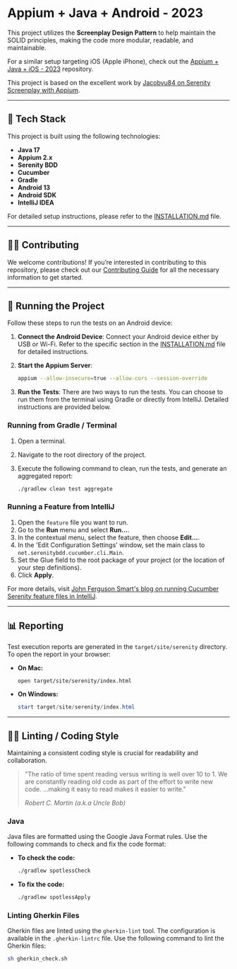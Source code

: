 # Appium + Java + Android - 2023

This project utilizes the **Screenplay Design Pattern** to help maintain the
SOLID principles, making the code more modular, readable, and maintainable.

For a similar setup targeting iOS (Apple iPhone), check out
the [Appium + Java + iOS - 2023](https://github.com/AlexAndradeNet/appiumjavaios)
repository.

This project is based on the excellent work
by [Jacobvu84 on Serenity Screenplay with Appium](https://github.com/Jacobvu84/serenity-screenplay-appium/).

---

## 🔧 Tech Stack

This project is built using the following technologies:

- **Java 17**
- **Appium 2.x**
- **Serenity BDD**
- **Cucumber**
- **Gradle**
- **Android 13**
- **Android SDK**
- **IntelliJ IDEA**

For detailed setup instructions, please refer to
the [INSTALLATION.md](docs/INSTALLATION.md) file.

---

## 👍🏽 Contributing

We welcome contributions! If you’re interested in contributing to this
repository, please check out our [Contributing Guide](docs/CONTRIBUTE-java.md)
for all the necessary information to get started.

---

## 🚀 Running the Project

Follow these steps to run the tests on an Android device:

1. **Connect the Android Device**: Connect your Android device either by USB or
   Wi-Fi. Refer to the specific section in
   the [INSTALLATION.md](docs/INSTALLATION.md) file for detailed instructions.

2. **Start the Appium Server**:

   ```bash
   appium --allow-insecure=true --allow-cors --session-override
   ```

3. **Run the Tests**: There are two ways to run the tests. You can choose to run
   them from the terminal using Gradle or directly from IntelliJ. Detailed
   instructions are provided below.

### Running from Gradle / Terminal

1. Open a terminal.
2. Navigate to the root directory of the project.
3. Execute the following command to clean, run the tests, and generate an
   aggregated report:

   ```bash
   ./gradlew clean test aggregate
   ```

### Running a Feature from IntelliJ

1. Open the `feature` file you want to run.
2. Go to the **Run** menu and select **Run...**.
3. In the contextual menu, select the feature, then choose **Edit...**.
4. In the 'Edit Configuration Settings' window, set the main class to
   `net.serenitybdd.cucumber.cli.Main`.
5. Set the Glue field to the root package of your project (or the location of
   your step definitions).
6. Click **Apply**.

For more details,
visit [John Ferguson Smart's blog on running Cucumber Serenity feature files in IntelliJ](https://johnfergusonsmart.com/running-cucumber-serenity-feature-files-directly-intellij/).

---

## 📊 Reporting

Test execution reports are generated in the `target/site/serenity` directory. To
open the report in your browser:

- **On Mac:**

  ```bash
  open target/site/serenity/index.html
  ```

- **On Windows:**

  ```powershell
  start target/site/serenity/index.html
  ```

---

## 💅🏽 Linting / Coding Style

Maintaining a consistent coding style is crucial for readability and
collaboration.

> "The ratio of time spent reading versus writing is well over 10 to 1. We are
> constantly reading old code as part of the effort to write new code. …making it
> easy to read makes it easier to write."
>
> _Robert C. Martin (a.k.a Uncle Bob)_

### Java

Java files are formatted using the Google Java Format rules. Use the following
commands to check and fix the code format:

- **To check the code:**

  ```bash
  ./gradlew spotlessCheck
  ```

- **To fix the code:**

  ```bash
  ./gradlew spotlessApply
  ```

### Linting Gherkin Files

Gherkin files are linted using the `gherkin-lint` tool. The configuration is
available in the `.gherkin-lintrc` file. Use the following command to lint the
Gherkin files:

```bash
sh gherkin_check.sh
```
